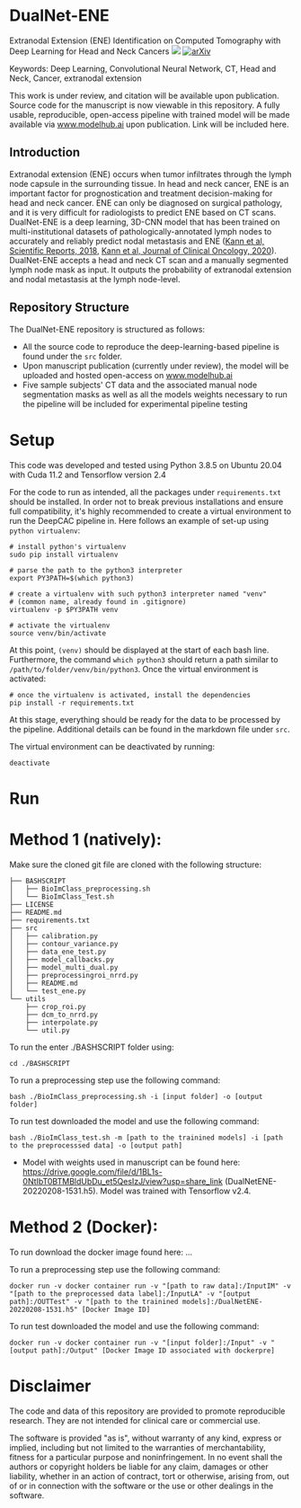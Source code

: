# DualNet-ENE
Extranodal Extension (ENE) Identification on Computed Tomography with Deep Learning for Head and Neck Cancers
<a href="https://opensource.org/licenses/MIT"><img src="https://img.shields.io/badge/License-MIT-yellow.svg"></a> [![arXiv](https://img.shields.io/badge/arXiv-2111.10480-b31b1b.svg)](https://arxiv.org/abs/2110.08424)

Keywords: Deep Learning, Convolutional Neural Network, CT, Head and Neck, Cancer, extranodal extension

This work is under review, and citation will be available upon publication. Source code for the manuscript is now viewable in this repository. A fully usable, reproducible, open-access pipeline with trained model will be made available via www.modelhub.ai upon publication. Link will be included here.


## Introduction
Extranodal extension (ENE) occurs when tumor infiltrates through the lymph node capsule in the surrounding tissue. In head and neck cancer, ENE is an important factor for prognostication and treatment decision-making for head and neck cancer. ENE can only be diagnosed on surgical pathology, and it is very difficult for radiologists to predict ENE based on CT scans. DualNet-ENE is a deep learning, 3D-CNN model that has been trained on multi-institutional datasets of pathologically-annotated lymph nodes to accurately and reliably predict nodal metastasis and ENE ([Kann et al, Scientific Reports, 2018](https://www.nature.com/articles/s41598-018-32441-y), [Kann et al, Journal of Clinical Oncology, 2020](https://pubmed.ncbi.nlm.nih.gov/31815574/)). DualNet-ENE accepts a head and neck CT scan and a manually segmented lymph node mask as input. It outputs the probability of extranodal extension and nodal metastasis at the lymph node-level.

## Repository Structure
The DualNet-ENE repository is structured as follows:

* All the source code to reproduce the deep-learning-based pipeline is found under the `src` folder.
* Upon manuscript publication (currently under review), the model will be uploaded and hosted open-access on www.modelhub.ai  
* Five sample subjects' CT data and the associated manual node segmentation masks as well as all the models weights necessary to run the pipeline will be included for experimental pipeline testing

# Setup
This code was developed and tested using Python 3.8.5 on Ubuntu 20.04 with Cuda 11.2 and Tensorflow version 2.4

For the code to run as intended, all the packages under `requirements.txt` should be installed. In order not to break previous installations and ensure full compatibility, it's highly recommended to create a virtual environment to run the DeepCAC pipeline in. Here follows an example of set-up using `python virtualenv`:

```
# install python's virtualenv
sudo pip install virtualenv

# parse the path to the python3 interpreter
export PY3PATH=$(which python3)

# create a virtualenv with such python3 interpreter named "venv"
# (common name, already found in .gitignore)
virtualenv -p $PY3PATH venv 

# activate the virtualenv
source venv/bin/activate
```

At this point, `(venv)` should be displayed at the start of each bash line. Furthermore, the command `which python3` should return a path similar to `/path/to/folder/venv/bin/python3`. Once the virtual environment is activated:

```
# once the virtualenv is activated, install the dependencies
pip install -r requirements.txt
```

At this stage, everything should be ready for the data to be processed by the pipeline. Additional details can be found in the markdown file under `src`.

The virtual environment can be deactivated by running:

```
deactivate
```

# Run

# Method 1 (natively):

Make sure the cloned git file are cloned with the following structure:

```
├── BASHSCRIPT
│   ├── BioImClass_preprocessing.sh
│   └── BioImClass_Test.sh
├── LICENSE
├── README.md
├── requirements.txt
├── src
│   ├── calibration.py
│   ├── contour_variance.py
│   ├── data_ene_test.py
│   ├── model_callbacks.py
│   ├── model_multi_dual.py
│   ├── preprocessingroi_nrrd.py
│   ├── README.md
│   └── test_ene.py
└── utils
    ├── crop_roi.py
    ├── dcm_to_nrrd.py
    ├── interpolate.py
    └── util.py
```
To run the enter ./BASHSCRIPT folder using:
```
cd ./BASHSCRIPT
```
To run a preprocessing step use the following command:
```
bash ./BioImClass_preprocessing.sh -i [input folder] -o [output folder]
```
To run test downloaded the model and use the following command:
```
bash ./BioImClass_test.sh -m [path to the trainined models] -i [path to the preprocesssed data] -o [output path]
```

* Model with weights used in manuscript can be found here: https://drive.google.com/file/d/1BL1s-0NtIbT0BTMBldUbDu_et5QesIzJ/view?usp=share_link (DualNetENE-20220208-1531.h5). Model was trained with Tensorflow v2.4.

# Method 2 (Docker):

To run download the docker image found here: ...

To run a preprocessing step use the following command:
```
docker run -v docker container run -v "[path to raw data]:/InputIM" -v "[path to the preprocessed data label]:/InputLA" -v "[output path]:/OUTTest" -v "[path to the trainined models]:/DualNetENE-20220208-1531.h5" [Docker Image ID]
```

To run test downloaded the model and use the following command:
```
docker run -v docker container run -v "[input folder]:/Input" -v "[output path]:/Output" [Docker Image ID associated with dockerpre]
```

# Disclaimer
The code and data of this repository are provided to promote reproducible research. They are not intended for clinical care or commercial use.

The software is provided "as is", without warranty of any kind, express or implied, including but not limited to the warranties of merchantability, fitness for a particular purpose and noninfringement. In no event shall the authors or copyright holders be liable for any claim, damages or other liability, whether in an action of contract, tort or otherwise, arising from, out of or in connection with the software or the use or other dealings in the software.
